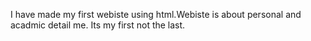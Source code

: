 I have made my first webiste using html.Webiste is about personal and acadmic detail me.
Its my first not the last.
